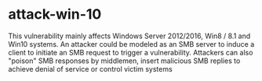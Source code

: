 # attack-win-10
This vulnerability mainly affects Windows Server 2012/2016, Win8 / 8.1 and Win10 systems. An attacker could be modeled as an SMB server to induce a client to initiate an SMB request to trigger a vulnerability. Attackers can also "poison" SMB responses by middlemen, insert malicious SMB replies to achieve denial of service or control victim systems
